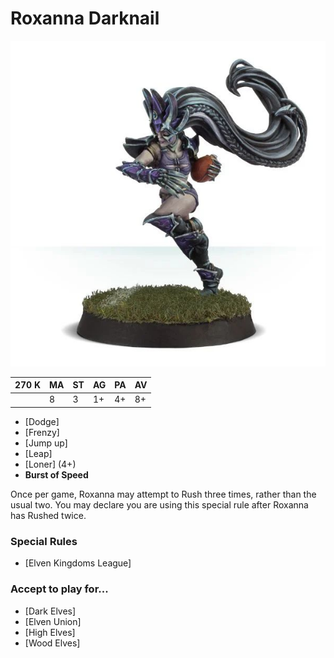 # Roxanna Darknail

![](../media/starplayers/RoxannaDarknail01.jpg)

| 270 K  | MA | ST | AG | PA | AV |
| --- | --- | --- | --- | --- | --- |
| | 8 | 3 | 1+ | 4+ | 8+ |

* [Dodge]
* [Frenzy]
* [Jump up]
* [Leap]
* [Loner] (4+)
* **Burst of Speed**

Once per game, Roxanna may attempt to Rush three times, rather than the usual two. You may declare you are using this special rule after Roxanna has Rushed twice.

### Special Rules
* [Elven Kingdoms League]

### Accept to play for...
* [Dark Elves]
* [Elven Union]
* [High Elves]
* [Wood Elves]
